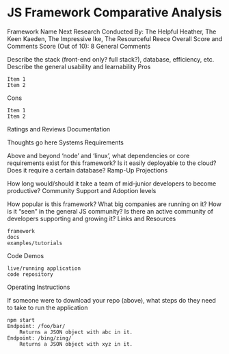 # JS Framework Comparative Analysis

Framework Name Next
Research Conducted By: The Helpful Heather, The Keen Kaeden, The Impressive Ike, The Resourceful Reece
Overall Score and Comments
Score (Out of 10): 8
General Comments

Describe the stack (front-end only? full stack?), database, efficiency, etc. Describe the general usability and learnability
Pros

    Item 1
    Item 2

Cons

    Item 1
    Item 2

Ratings and Reviews
Documentation

Thoughts go here
Systems Requirements

Above and beyond ‘node’ and ‘linux’, what dependencies or core requirements exist for this framework? Is it easily deployable to the cloud? Does it require a certain database?
Ramp-Up Projections

How long would/should it take a team of mid-junior developers to become productive?
Community Support and Adoption levels

How popular is this framework? What big companies are running on it? How is it “seen” in the general JS community? Is there an active community of developers supporting and growing it?
Links and Resources

    framework
    docs
    examples/tutorials

Code Demos

    live/running application
    code repository

Operating Instructions

If someone were to download your repo (above), what steps do they need to take to run the application

    npm start
    Endpoint: /foo/bar/
        Returns a JSON object with abc in it.
    Endpoint: /bing/zing/
        Returns a JSON object with xyz in it.

